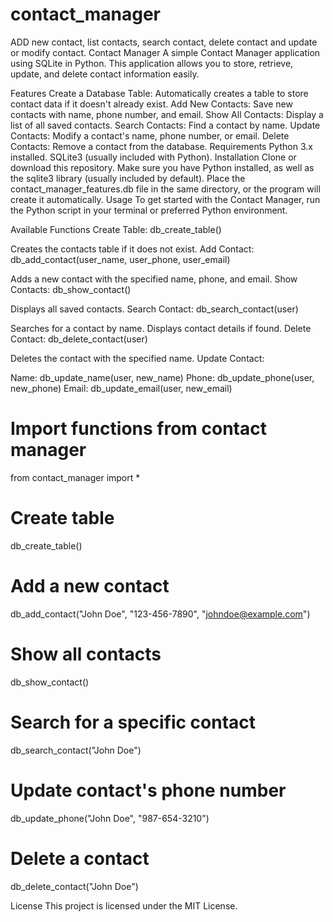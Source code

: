 # contact_manager
ADD new contact, list contacts, search contact, delete contact and update or modify contact.
Contact Manager
A simple Contact Manager application using SQLite in Python. This application allows you to store, retrieve, update, and delete contact information easily.

Features
Create a Database Table: Automatically creates a table to store contact data if it doesn't already exist.
Add New Contacts: Save new contacts with name, phone number, and email.
Show All Contacts: Display a list of all saved contacts.
Search Contacts: Find a contact by name.
Update Contacts: Modify a contact's name, phone number, or email.
Delete Contacts: Remove a contact from the database.
Requirements
Python 3.x installed.
SQLite3 (usually included with Python).
Installation
Clone or download this repository.
Make sure you have Python installed, as well as the sqlite3 library (usually included by default).
Place the contact_manager_features.db file in the same directory, or the program will create it automatically.
Usage
To get started with the Contact Manager, run the Python script in your terminal or preferred Python environment.

Available Functions
Create Table: db_create_table()

Creates the contacts table if it does not exist.
Add Contact: db_add_contact(user_name, user_phone, user_email)

Adds a new contact with the specified name, phone, and email.
Show Contacts: db_show_contact()

Displays all saved contacts.
Search Contact: db_search_contact(user)

Searches for a contact by name. Displays contact details if found.
Delete Contact: db_delete_contact(user)

Deletes the contact with the specified name.
Update Contact:

Name: db_update_name(user, new_name)
Phone: db_update_phone(user, new_phone)
Email: db_update_email(user, new_email)


# Import functions from contact manager
from contact_manager import *

# Create table
db_create_table()

# Add a new contact
db_add_contact("John Doe", "123-456-7890", "johndoe@example.com")

# Show all contacts
db_show_contact()

# Search for a specific contact
db_search_contact("John Doe")

# Update contact's phone number
db_update_phone("John Doe", "987-654-3210")

# Delete a contact
db_delete_contact("John Doe")

License
This project is licensed under the MIT License.
